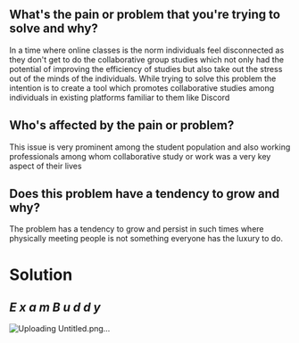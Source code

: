## What's the pain or problem that you're trying to solve and why?
In a time where online classes is the norm individuals feel disconnected as they don't get to do the collaborative group studies which not only had the potential of improving the efficiency of studies but also take out the stress out of the minds of the individuals.
While trying to solve this problem the intention is to create a tool which promotes collaborative studies among individuals in existing platforms familiar to them like Discord
## Who's affected by the pain or problem?
This issue is very prominent among the student population and also working professionals among whom collaborative study or work was a very key aspect of their lives
## Does this problem have a tendency to grow and why?
The problem has a tendency to grow and persist in such times where physically meeting people is not something everyone has the luxury to do.
# Solution 
## **_E x a m  B u d d y_** 
![Uploading Untitled.png…]()


